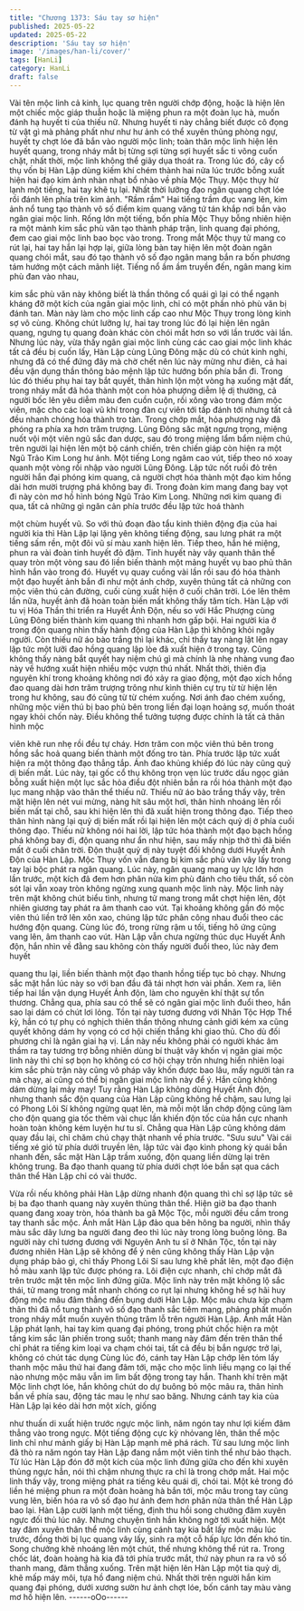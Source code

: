 ```yaml
---
title: "Chương 1373: Sáu tay sơ hiện"
published: 2025-05-22
updated: 2025-05-22
description: 'Sáu tay sơ hiện'
image: '/images/han-li/cover/'
tags: [HanLi]
category: HanLi
draft: false
---
```


Vài tên mộc linh cả kinh, lục quang trên người chớp động, hoặc là
hiện lên một chiếc mộc giáp thuẫn hoặc là miệng phun ra một
đoàn lục hà, muốn đánh hạ huyết ti của thiếu nữ.
Nhưng huyết ti này chẳng biết được cô đọng từ vật gì mà phảng
phất như như hư ảnh có thể xuyên thủng phòng ngự, huyết ty
chợt lóe đã bắn vào người mộc linh; toàn thân mộc linh hiện lên
huyết quang, trong nháy mắt bị từng sợi từng sợi huyết sắc ti
võng cuốn chặt, nhất thời, mộc linh không thể giãy dụa thoát ra.
Trong lúc đó, cây cổ thụ vốn bị Hàn Lập dùng kiếm khí chém
thành hai nửa lúc trước bỗng xuất hiện hai đạo kim ảnh nhàn nhạt
bổ nhào về phía Mộc Thụy.
Mộc thụy hừ lạnh một tiếng, hai tay khẽ tụ lại.
Nhất thời lưỡng đạo ngân quang chợt lóe rồi đánh lên phía trên
kim ảnh.
"Rầm rầm" Hai tiếng trầm đục vang lên, kim ảnh nổ tung tạo
thành vô số điểm kim quang văng tứ tán khắp nơi bắn vào ngân
giai mộc linh.
Rống lớn một tiếng, bốn phía Mộc Thụy bỗng nhiên hiện ra một
mảnh kim sắc phù văn tạo thành pháp trận, linh quang đại phóng,
đem cao giai mộc linh bao bọc vào trong.
Trong mắt Mộc thụy tử mang co rút lại, hai tay hắn lại hợp lại,
giữa lòng bàn tay hiện lên một đoàn ngân quang chói mắt, sau đó
tạo thành vô số đạo ngân mang bắn ra bốn phương tám hướng
một cách mãnh liệt.
Tiếng nổ ầm ầm truyền đến, ngân mang kim phù đan vào nhau,

kim sắc phù văn này không biết là thần thông cổ quái gì lại có thể
ngạnh kháng đỡ một kích của ngân giai mộc linh, chỉ có một phần
nhỏ phù văn bị đánh tan.
Màn này làm cho mộc linh cấp cao như Mộc Thụy trong lòng kinh
sợ vô cùng.
Không chút lưỡng lự, hai tay trong lúc đó lại hiện lên ngân quang,
ngưng tụ quang đoàn khác còn chói mắt hơn so với lần trước vài
lần.
Nhưng lúc này, vừa thấy ngân giai mộc linh cùng các cao giai
mộc linh khác tất cả đều bị cuốn lấy, Hàn Lập cùng Lũng Đông
mặc dù có chút kinh nghi, nhưng đâ có thể đứng đây mà chờ chết
nên lúc này mừng như điên, cả hai đều vận dụng thần thông bảo
mệnh lập tức hướng bốn phía bắn đi.
Trong lúc đó thiếu phụ hai tay bắt quyết, thân hình lộn một vòng
hạ xuống mặt đất, trong nháy mắt đã hóa thành một con hỏa
phượng diễm lệ dị thường, cả người bốc lên yêu diễm màu đen
cuồn cuộn, rồi xông vào trong đám mộc viên, mặc cho các loại vũ
khí trong đàn cự viên tới tấp đánh tới nhưng tất cả đều nhanh
chóng hóa thành tro tàn.
Trong chớp mắt, hỏa phượng này đã phóng ra phía xa hơn trăm
trượng.
Lũng Đông săc mặt ngưng trọng, miệng nuốt vội một viên ngũ sắc
đan dược, sau đó trong miệng lẩm bẩm niệm chú, trên người lại
hiện lên một bộ cánh chiến, trên chiến giáp còn hiện ra một Ngũ
Trảo Kim Long hư ảnh.
Một tiếng Long ngâm cao vút, tiếp theo nó xoay quanh một vòng
rồi nhập vào người Lũng Đông.
Lập tức nốt ruồi đỏ trên người hắn đại phóng kim quang, cả
người chợt hóa thành một đạo kim hồng dài hơn mười trượng
phá không bay đi. Trong đoàn kim mang đang bay vọt đi này còn
mơ hồ hình bóng Ngũ Trảo Kim Long. Những nơi kim quang đi
qua, tất cả những gì ngăn cản phía trước đều lập tức hoá thành

một chùm huyết vũ.
So với thủ đoạn đào tẩu kinh thiên động địa của hai người kia thì
Hàn Lập lại lặng yên không tiếng động, sau lưng phát ra một tiếng
sấm rền, một đôi vũ sí màu xanh hiện lên.
Tiếp theo, hắn hé miệng, phun ra vài đoàn tinh huyết đỏ đậm.
Tinh huyết này vây quanh thân thể quay tròn một vòng sau đó liền
biến thành một mảng huyết vụ bao phủ thân hình hắn vào trong
đó.
Huyết vụ quay cuồng vài lần rồi sau đó hóa thành một đạo huyết
ảnh bắn đi như một ánh chớp, xuyên thủng tất cả những con mộc
viên thú cản đường, cuối cùng xuất hiện ở cuối chân trời.
Lóe lên thêm lần nữa, huyết ảnh đã hoàn toàn biến mất không
thấy tăm tích.
Hàn Lập với tu vị Hóa Thần thi triển ra Huyết Ảnh Độn, nếu so với
Hắc Phượng cùng Lũng Đông biến thành kim quang thì nhanh
hơn gấp bội.
Hai người kia ở trong độn quang nhìn thấy hành động của Hàn
Lập thì không khỏi ngây người.
Còn thiếu nữ áo bào trắng thì lại khác, chỉ thấy tay nàng lật lên
ngay lập tức một lưỡi đao hồng quang lập lòe đã xuất hiện ở
trong tay. Cũng không thấy nàng bắt quyết hay niệm chú gì mà
chính là nhẹ nhàng vung đao này về hướng xuất hiện nhiều mộc
vượn thú nhất.
Nhất thời, thiên địa nguyên khí trong khoảng không nơi đó xảy ra
giao động, một đạo xích hồng đao quang dài hơn trăm trượng
trông như kình thiên cự trụ từ từ hiện lên trong hư không, sau đó
cũng từ từ chém xuống.
Nơi ánh đao chém xuống, những mộc viên thú bị bao phủ bên
trong liền đại loạn hoảng sợ, muốn thoát ngay khỏi chốn này.
Điều không thể tưởng tượng được chính là tất cả thân hình mộc

viên khẽ run nhẹ rồi đều tự cháy. Hơn trăm con mộc viên thú bên
trong hồng sắc hoả quang biến thành một đống tro tàn.
Phía trước lập tức xuất hiện ra một thông đạo thẳng tắp.
Ánh đao khủng khiếp đó lúc này cũng quỷ dị biến mất.
Lúc này, tại gốc cổ thụ không trọn vẹn lúc trước dấu ngọc giản
bỗng xuất hiện một lục sắc hỏa điểu đột nhiên bắn ra rồi hóa
thành một đạo lục mang nhập vào thân thể thiếu nữ.
Thiếu nữ áo bào trắng thấy vậy, trên mặt hiện lên nét vui mừng,
nàng hít sâu một hơi, thân hình nhoáng lên rồi biến mất tại chỗ,
sau khi hiện lên thì đã xuất hiện trong thông đạo. Tiếp theo thân
hình nàng lại quỷ dị biến mất rồi lại hiện lên một cách quỷ dị ở
phía cuối thông đạo.
Thiếu nữ không nói hai lời, lập tức hóa thành một đạo bạch hồng
phá không bay đi, độn quang như ẩn như hiện, sau mấy nhịp thở
thì đã biến mất ở cuối chân trời. Độn thuật quỷ dị này tuyệt đối
không dưới Huyết Ảnh Độn của Hàn Lập.
Mộc Thụy vốn vẫn đang bị kim sắc phù văn vây lấy trong tay lại
bộc phát ra ngân quang.
Lúc này, ngân quang mang uy lực lớn hơn lần trước, một kích đã
đem hơn phân nửa kim phù đánh cho tiêu thất, số còn sót lại vẫn
xoay tròn không ngừng xung quanh mộc linh này.
Mộc linh này trên mặt không chút biểu tình, nhưng tử mang trong
mắt chợt hiện lên, đột nhiên giương tay phát ra âm thanh cao vút.
Tại khoảng không gần đó mộc viên thú liền trở lên xôn xao, chúng
lập tức phân công nhau đuổi theo các hướng độn quang.
Cùng lúc đó, trong rừng rậm u tối, tiếng hô ứng cũng vang lên, âm
thanh cao vút.
Hàn Lập vẫn chưa ngừng thúc dục Huyết Ảnh độn, hắn nhìn về
đằng sau không còn thấy người đuổi theo, lúc này đem huyết

quang thu lại, liền biến thành một đạo thanh hồng tiếp tục bỏ
chạy.
Nhưng sắc mặt hắn lúc này so với ban đầu đã tái nhợt hơn vài
phần.
Xem ra, liên tiếp hai lần vận dụng Huyết Ảnh độn, làm cho nguyên
khí thật sự tổn thương.
Chẳng qua, phía sau có thể sẽ có ngân giai mộc linh đuổi theo,
hắn sao lại dám có chút lơi lỏng.
Tồn tại này tương đương với Nhân Tộc Hợp Thể kỳ, hắn có tự
phụ có nghịch thiên thần thông nhưng cảnh giới kém xa cũng
quyết không dám hy vọng có cơ hội chiến thắng khi giao thủ. Cho
dù đối phương chỉ là ngân giai hạ vị.
Lần này nếu không phải có người khác âm thầm ra tay tương trợ
bỗng nhiên dùng bí thuật vây khốn vị ngân giai mộc linh này thì
chỉ sợ bọn họ không có cơ hội chạy trốn nhưng hiển nhiên loại
kim sắc phù trận này cũng vô pháp vây khốn được bao lâu, mấy
người tản ra mà chạy, ai cũng có thể bị ngân giai mộc linh này để
ý. Hắn cũng không dám dừng lại mảy may!
Tuy rằng Hàn Lập không dùng Huyết Ảnh độn, nhưng thanh sắc
độn quang của Hàn Lập cũng không hề chậm, sau lưng lại có
Phong Lôi Sí không ngừng quạt lên, mà mỗi một lần chớp động
cũng làm cho độn quang gia tốc thêm vài chục lần khiến độn tốc
của hắn cực nhanh hoàn toàn không kém luyện hư tu sĩ.
Chẳng qua Hàn Lập cũng không dám quay đầu lại, chỉ chăm chú
chạy thật nhanh về phía trước.
"Sưu sưu" Vài cái tiếng xé gió từ phía dưới truyền lên, lập tức vài
đạo kình phong kỳ quái bắn nhanh đến, sắc mặt Hàn Lập trầm
xuống, độn quang liền dừng lại trên không trung.
Ba đạo thanh quang từ phía dưới chợt lóe bắn sạt qua cách thân
thể Hàn Lập chỉ có vài thước.

Vừa rồi nếu không phải Hàn Lập dừng nhanh độn quang thì chỉ
sợ lập tức sẽ bị ba đạo thanh quang này xuyên thủng thân thể.
Hiện giờ ba đạo thanh quang đang xoay tròn, hóa thành ba gã
Mộc Tộc, mỗi người đều cầm trong tay thanh sắc mộc. Ánh mắt
Hàn Lập đảo qua bên hông ba người, nhìn thấy màu sắc dây lưng
ba người đang đeo thì lúc này trong lòng buông lỏng.
Ba người này chỉ tương đương với Nguyên Anh tu sĩ ở Nhân Tộc,
tồn tại này đương nhiên Hàn Lập sẽ không để ý nên cũng không
thấy Hàn Lập vận dụng pháp bảo gì, chỉ thấy Phong Lôi Sí sau
lưng khẽ phất lên, một đạo điện hồ màu xanh lập tức được phóng
ra.
Lôi điện cực nhanh, chỉ chớp mắt đã trên trước mặt tên mộc linh
đứng giữa.
Mộc linh này trên mặt không lộ sắc thái, tử mang trong mắt nhanh
chóng co rụt lại nhưng không hề sợ hãi huy động mộc mâu đâm
thẳng đến bụng dưới Hàn Lập.
Mộc mâu chưa kịp chạm thân thì đã nổ tung thành vô số đạo
thanh sắc tiêm mang, phảng phất muốn trong nháy mắt muốn
xuyên thủng trăm lỗ trên người Hàn Lập.
Ánh mắt Hàn Lập phát lạnh, hai tay kim quang đại phóng, trong
phút chốc hiện ra một tầng kim sắc lân phiến trong suốt; thanh
mang này đâm đến trên thân thể chỉ phát ra tiếng kim loại va
chạm chói tai, tất cả đều bị bắn ngược trở lại, không có chút tác
dụng
Cùng lúc đó, cánh tay Hàn Lập chớp lên tóm lấy thanh mộc mâu
thứ hai đang đâm tới, mặc cho mộc linh liều mạng co lại thế nào
nhưng mộc mâu vẫn im lìm bất động trong tay hắn.
Thanh khí trên mặt Mộc linh chợt lóe, hắn không chút do dự
buông bỏ mộc mâu ra, thân hình bắn về phía sau, động tác mau
lẹ như sao băng.
Nhưng cánh tay kia của Hàn Lập lại kéo dài hơn một xích, giống

như thuấn di xuất hiện trước ngực mộc linh, năm ngón tay như lợi
kiếm đâm thẳng vào trong ngực.
Một tiếng động cực kỳ nhỏvang lên, thân thể mộc linh chỉ như
mảnh giấy bị Hàn Lập mạnh mẽ phá rách. Từ sau lưng mộc linh
đã thò ra năm ngón tay Hàn Lập đang nắm một viên tinh thể như
bảo thạch.
Từ lúc Hàn Lập đón đỡ một kích của mộc linh đứng giữa cho đến
khi xuyên thủng ngực hẳn, nói thì chậm nhưng thực ra chỉ là trong
chớp mắt.
Hai mộc linh thấy vậy, trong miệng phát ra tiếng kêu quái dị, chói
tai. Một kẻ trong đó liền hé miệng phun ra một đoàn hoàng hà bắn
tới, mộc mâu trong tay cũng vung lên, biến hóa ra vô số đạo hư
ảnh đem hơn phân nửa thân thể Hàn Lập bao lại.
Hàn Lập cười lạnh một tiếng, định thu hồi song chưởng đâm
xuyên ngực đối thủ lúc nãy.
Nhưng chuyện tình hắn không ngờ tới xuất hiện.
Một tay đâm xuyên thân thể mộc linh cùng cánh tay kia bắt lấy
mộc mâu lúc trước, đồng thời bị lục quang vây lấy, sinh ra một cỗ
hấp lực lớn đến khó tin.
Song chưởng khẽ nhoáng lên một chút, thế nhưng không thể rút
ra.
Trong chốc lát, đoàn hoàng hà kia đã tới phía trước mắt, thứ này
phun ra ra vô số thanh mang, đâm thẳng xuống.
Trên mặt hiện lên Hàn Lập một tia quỷ dị, khẽ mấp máy môi, tựa
hồ đang niệm chú.
Nhất thời trên người hắn kim quang đại phóng, dưới xương sườn
hư ảnh chợt lóe, bốn cánh tay màu vàng mơ hồ hiện lên.
------oOo------
